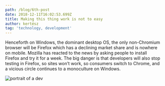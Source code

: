 ```yaml
---
path: /blog/6th-post
date: 2018-12-11T16:02:53.699Z
title: Making this thing work is not to easy
author: kertész
tag: 'technology, development'
---
```

Henceforth on Windows, the dominant desktop OS, the only non-Chromium browser will be Firefox which has a declining market share and is nowhere on mobile. Mozilla has reacted to the news by asking people to install Firefox and try it for a week. The big danger is that developers will also stop testing in Firefox, so sites won’t work, so consumers switch to Chrome, and a vicious circle continues to a monoculture on Windows.

![portrait of a dev](/assets/kep2.jpg)
